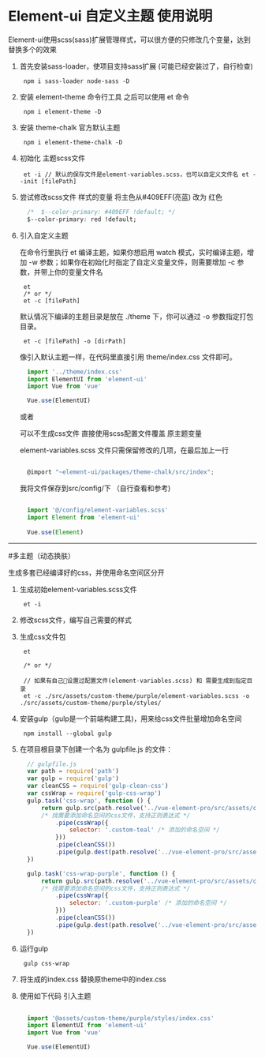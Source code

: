 # Element-ui 自定义主题 使用说明

Element-ui使用scss(sass)扩展管理样式，可以很方便的只修改几个变量，达到替换多个的效果

1. 首先安装sass-loader，使项目支持sass扩展 (可能已经安装过了，自行检查)

        npm i sass-loader node-sass -D

2. 安装 element-theme 命令行工具 之后可以使用 et 命令
      
        npm i element-theme -D

3. 安装 theme-chalk  官方默认主题

        npm i element-theme-chalk -D

4. 初始化 主题scss文件
	
        et -i // 默认的保存文件是element-variables.scss，也可以自定义文件名 et --init [filePath]

5. 尝试修改scss文件 样式的变量 将主色从#409EFF(亮蓝) 改为 红色

      ````css
        /*  $--color-primary: #409EFF !default; */  
        $--color-primary: red !default;
      ````
		
6. 引入自定义主题

	在命令行里执行 et 编译主题，如果你想启用 watch 模式，实时编译主题，增加 -w 参数；如果你在初始化时指定了自定义变量文件，则需要增加 -c 参数，并带上你的变量文件名

        et  
        /* or */
        et -c [filePath]

    默认情况下编译的主题目录是放在 ./theme 下，你可以通过 -o 参数指定打包目录。

        et -c [filePath] -o [dirPath]  


    像引入默认主题一样，在代码里直接引用 theme/index.css 文件即可。

      ````js
        import '../theme/index.css'
        import ElementUI from 'element-ui'
        import Vue from 'vue'

        Vue.use(ElementUI)
      ````

    或者
    
    可以不生成css文件 直接使用scss配置文件覆盖 原主题变量

	  element-variables.scss 文件只需保留修改的几项，在最后加上一行

      ````js

        @import "~element-ui/packages/theme-chalk/src/index";

      ````

	  我将文件保存到src/config/下 （自行查看和参考)

      ````js

        import '@/config/element-variables.scss'
        import Element from 'element-ui'
	      
        Vue.use(Element)

      ````
-----

#多主题（动态换肤）

生成多套已经编译好的css，并使用命名空间区分开

1. 生成初始element-variables.scss文件

        et -i

2. 修改scss文件，编写自己需要的样式

3. 生成css文件包

        et 

        /* or */
        
        // 如果有自己设置过配置文件(element-variables.scss) 和 需要生成到指定目录
        et -c ./src/assets/custom-theme/purple/element-variables.scss -o ./src/assets/custom-theme/purple/styles/

4. 安装gulp（gulp是一个前端构建工具)，用来给css文件批量增加命名空间

        npm install --global gulp

5. 在项目根目录下创建一个名为 gulpfile.js 的文件：

      ````javascript
        // gulpfile.js
        var path = require('path')
        var gulp = require('gulp')
        var cleanCSS = require('gulp-clean-css')
        var cssWrap = require('gulp-css-wrap')
        gulp.task('css-wrap', function () {
            return gulp.src(path.resolve('../vue-element-pro/src/assets/custom-theme/teal/styles/index.css'))
            /* 找需要添加命名空间的css文件，支持正则表达式 */
                .pipe(cssWrap({
                    selector: '.custom-teal' /* 添加的命名空间 */
                }))
                .pipe(cleanCSS())
                .pipe(gulp.dest(path.resolve('../vue-element-pro/src/assets/custom-theme/teal/styles'))) /* 存放的目录 */
        })

        gulp.task('css-wrap-purple', function () {
            return gulp.src(path.resolve('../vue-element-pro/src/assets/custom-theme/purple/styles/index.css'))
            /* 找需要添加命名空间的css文件，支持正则表达式 */
                .pipe(cssWrap({
                    selector: '.custom-purple' /* 添加的命名空间 */
                }))
                .pipe(cleanCSS())
                .pipe(gulp.dest(path.resolve('../vue-element-pro/src/assets/custom-theme/purple/styles'))) /* 存放的目录 */
        })
      ````

6. 运行gulp

        gulp css-wrap

7.  将生成的index.css 替换原theme中的index.css

8.  使用如下代码 引入主题 

      ````js
        
        import '@assets/custom-theme/purple/styles/index.css'
        import ElementUI from 'element-ui'
        import Vue from 'vue'

        Vue.use(ElementUI)

      ````



